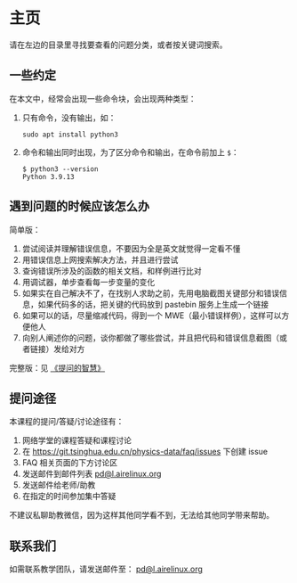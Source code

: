 # 主页

请在左边的目录里寻找要查看的问题分类，或者按关键词搜索。

## 一些约定

在本文中，经常会出现一些命令块，会出现两种类型：

1. 只有命令，没有输出，如：
    ```shell
    sudo apt install python3
    ```

2. 命令和输出同时出现，为了区分命令和输出，在命令前加上 `$`：
    ```shell
    $ python3 --version
    Python 3.9.13
    ```

## 遇到问题的时候应该怎么办

简单版：

1. 尝试阅读并理解错误信息，不要因为全是英文就觉得一定看不懂
2. 用错误信息上网搜索解决方法，并且进行尝试
3. 查询错误所涉及的函数的相关文档，和样例进行比对
4. 用调试器，单步查看每一步变量的变化
5. 如果实在自己解决不了，在找别人求助之前，先用电脑截图关键部分和错误信息，如果代码多的话，把关键的代码放到 pastebin 服务上生成一个链接
6. 如果可以的话，尽量缩减代码，得到一个 MWE（最小错误样例），这样可以方便他人
7. 向别人阐述你的问题，谈你都做了哪些尝试，并且把代码和错误信息截图（或者链接）发给对方

完整版：见 [《提问的智慧》](https://github.com/ryanhanwu/How-To-Ask-Questions-The-Smart-Way/blob/master/README-zh_CN.md)

## 提问途径

本课程的提问/答疑/讨论途径有：

1. 网络学堂的课程答疑和课程讨论
2. 在 https://git.tsinghua.edu.cn/physics-data/faq/issues 下创建 issue
3. FAQ 相关页面的下方讨论区
4. 发送邮件到邮件列表 <pd@l.airelinux.org>
5. 发送邮件给老师/助教
6. 在指定的时间参加集中答疑

不建议私聊助教微信，因为这样其他同学看不到，无法给其他同学带来帮助。

## 联系我们

如需联系教学团队，请发送邮件至： <pd@l.airelinux.org>
